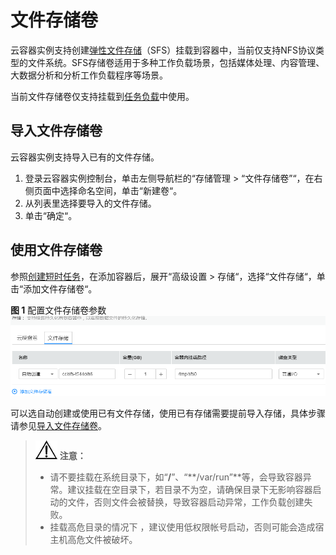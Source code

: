 # 文件存储卷<a name="cci_01_0062"></a>

云容器实例支持创建[弹性文件存储](https://www.huaweicloud.com/product/sfs.html)（SFS）挂载到容器中，当前仅支持NFS协议类型的文件系统。SFS存储卷适用于多种工作负载场景，包括媒体处理、内容管理、大数据分析和分析工作负载程序等场景。

当前文件存储卷仅支持挂载到[任务负载](短时任务.md)中使用。

## 导入文件存储卷<a name="section19847172452713"></a>

云容器实例支持导入已有的文件存储。

1.  登录云容器实例控制台，单击左侧导航栏的“存储管理 \> “文件存储卷”“，在右侧页面中选择命名空间，单击“新建卷“。
2.  从列表里选择要导入的文件存储。
3.  单击“确定“。

## 使用文件存储卷<a name="section10843102482720"></a>

参照[创建短时任务](短时任务.md#section1754218181551)，在添加容器后，展开“高级设置 \> 存储“，选择“文件存储“，单击“添加文件存储卷“。

**图 1**  配置文件存储卷参数<a name="fig19917121443319"></a>  
![](figures/配置文件存储卷参数.png "配置文件存储卷参数")

可以选自动创建或使用已有文件存储，使用已有存储需要提前导入存储，具体步骤请参见[导入文件存储卷](#section19847172452713)。

>![](public_sys-resources/icon-notice.gif) **注意：**   
>-   请不要挂载在系统目录下，如“**/**”、“**/var/run”**等，会导致容器异常。建议挂载在空目录下，若目录不为空，请确保目录下无影响容器启动的文件，否则文件会被替换，导致容器启动异常，工作负载创建失败。  
>-   挂载高危目录的情况下 ，建议使用低权限帐号启动，否则可能会造成宿主机高危文件被破坏。  

